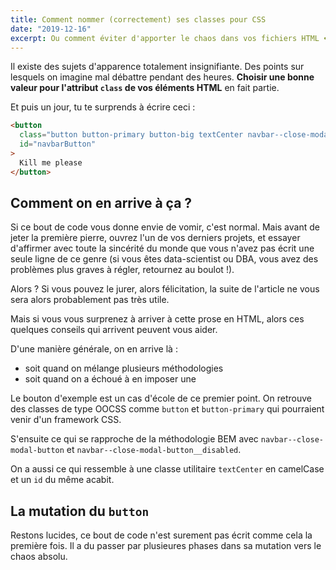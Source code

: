 ```yaml
---
title: Comment nommer (correctement) ses classes pour CSS
date: "2019-12-16"
excerpt: Ou comment éviter d'apporter le chaos dans vos fichiers HTML 🌪
---
```


Il existe des sujets d'apparence totalement insignifiante. Des points sur lesquels on imagine mal débattre pendant des heures. **Choisir une bonne valeur pour l'attribut `class` de vos éléments HTML** en fait partie.

Et puis un jour, tu te surprends à écrire ceci :

```html
<button
  class="button button-primary button-big textCenter navbar--close-modal-button navbar--close-modal-button__disabled"
  id="navbarButton"
>
  Kill me please
</button>
```

## Comment on en arrive à ça ?

Si ce bout de code vous donne envie de vomir, c'est normal. Mais avant de jeter la première pierre, ouvrez l'un de vos derniers projets, et essayer d'affirmer avec toute la sincérité du monde que vous n'avez pas écrit une seule ligne de ce genre (si vous êtes data-scientist ou DBA, vous avez des problèmes plus graves à régler, retournez au boulot !).

Alors ? Si vous pouvez le jurer, alors félicitation, la suite de l'article ne vous sera alors probablement pas très utile.

Mais si vous vous surprenez à arriver à cette prose en HTML, alors ces quelques conseils qui arrivent peuvent vous aider.

D'une manière générale, on en arrive là :

- soit quand on mélange plusieurs méthodologies
- soit quand on a échoué à en imposer une

Le bouton d'exemple est un cas d'école de ce premier point. On retrouve des classes de type OOCSS comme `button` et `button-primary` qui pourraient venir d'un framework CSS.

S'ensuite ce qui se rapproche de la méthodologie BEM avec `navbar--close-modal-button` et `navbar--close-modal-button__disabled`.

On a aussi ce qui ressemble à une classe utilitaire `textCenter` en camelCase et un `id` du même acabit.

## La mutation du `button`

Restons lucides, ce bout de code n'est surement pas écrit comme cela la première fois. Il a du passer par plusieures phases dans sa mutation vers le chaos absolu.
